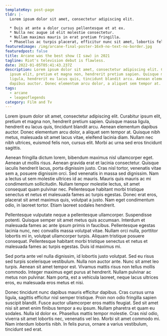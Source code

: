 ```yaml
---
templateKey: post-page
tldr: |-
  Lorem ipsum dolor sit amet, consectetur adipiscing elit.

  * Duis at ante a dolor cursus pellentesque et at ex.
  * Nulla nec augue id elit molestie consectetur.
  * Nullam maximus mauris in erat pretium fringilla.
  * Phasellus ac turpis placerat, efficitur nunc sit amet, lobortis felis.
featuredimage: /img/arcane-final-poster-16x9-no-text-no-border.jpg
featuredpost: false
title: Arcane was the best show (I saw) in 2021
tagline: Riot's television debut is flawless.
date: 2022-01-05T05:41:43.237Z
description: Lorem ipsum dolor sit amet, consectetur adipiscing elit. Curabitur
  ipsum elit, pretium et magna non, hendrerit pretium sapien. Quisque massa
  ligula, hendrerit eu lacus quis, tincidunt blandit arcu. Aenean elementum
  dapibus auctor. Donec elementum arcu dolor, a aliquet sem tempor at.
tags:
  - arcane
  - leageoflegends
category: Film and Tv
---
```

Lorem ipsum dolor sit amet, consectetur adipiscing elit. Curabitur ipsum elit, pretium et magna non, hendrerit pretium sapien. Quisque massa ligula, hendrerit eu lacus quis, tincidunt blandit arcu. Aenean elementum dapibus auctor. Donec elementum arcu dolor, a aliquet sem tempor at. Quisque nibh metus, malesuada sit amet lacus vitae, eleifend lacinia diam. Nullam nec nibh ultrices, euismod felis non, cursus elit. Morbi ac urna sed eros tincidunt sagittis.

Aenean fringilla dictum lorem, bibendum maximus nisl ullamcorper eget. Aenean ut mollis risus. Aenean gravida erat et lacinia consectetur. Quisque iaculis hendrerit lacus, porta dignissim justo. Cras nisl tortor, venenatis vitae sem a, posuere dignissim orci. Sed venenatis in massa sed dignissim. Nam a lectus ut sem molestie ultrices id ac mauris. Mauris quis mauris ac mi condimentum sollicitudin. Nullam tempor molestie lectus, sit amet consequat quam pulvinar nec. Pellentesque habitant morbi tristique senectus et netus et malesuada fames ac turpis egestas. Donec erat eros, placerat sit amet maximus quis, volutpat a justo. Nam eget condimentum odio, in laoreet tortor. Etiam laoreet sodales hendrerit.

Pellentesque vulputate neque a pellentesque ullamcorper. Suspendisse potenti. Quisque semper sit amet metus quis accumsan. Interdum et malesuada fames ac ante ipsum primis in faucibus. Pellentesque egestas lacinia nunc, nec convallis massa volutpat vitae. Nullam orci nulla, porttitor lobortis mi in, volutpat ullamcorper turpis. Aliquam tristique posuere consequat. Pellentesque habitant morbi tristique senectus et netus et malesuada fames ac turpis egestas. Duis id maximus mi.

Sed porta ante vel nulla dignissim, id lobortis justo volutpat. Sed eu risus sed turpis scelerisque vestibulum. Nulla non auctor ante. Nunc sit amet leo turpis. Aenean sit amet tempor est. Vivamus mattis risus non tellus mollis commodo. Integer maximus eget purus at hendrerit. Nullam pulvinar ac metus non pulvinar. Nam porta, est a vehicula laoreet, neque lacus ultrices eros, eu malesuada eros metus et nisi.

Donec tincidunt nunc dapibus mauris efficitur dapibus. Cras cursus urna ligula, sagittis efficitur nisl semper tristique. Proin non odio fringilla sapien suscipit blandit. Fusce auctor ullamcorper eros mattis feugiat. Sed sit amet nisi sit amet enim finibus tempor a eu ipsum. Nullam pharetra et quam eu sodales. Nulla id dolor ex. Phasellus mattis tempor molestie. Cras nisl odio, viverra sit amet lobortis nec, venenatis vel leo. Morbi sit amet commodo mi. Nam interdum lobortis nibh. In felis purus, ornare a varius vestibulum, tincidunt sed erat.
